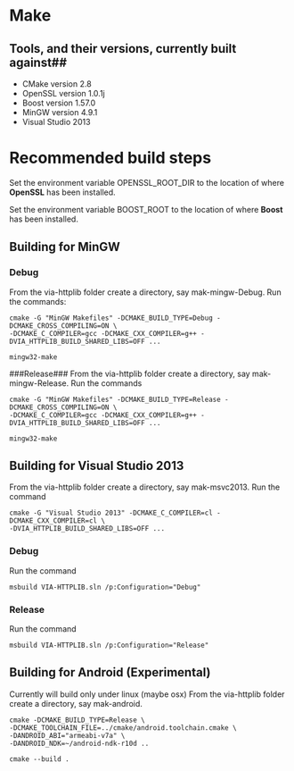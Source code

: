 # Make #
## Tools, and their versions, currently built against##
- CMake version 2.8
- OpenSSL version 1.0.1j
- Boost version 1.57.0
- MinGW version 4.9.1
- Visual Studio 2013

# Recommended build steps #
Set the environment variable OPENSSL\_ROOT\_DIR to the location of where **OpenSSL** has been installed.

Set the environment variable BOOST\_ROOT to the location of where **Boost** has been installed.

## Building for MinGW ##
### Debug ###
From the via-httplib folder create a directory, say mak-mingw-Debug.
Run the commands:

	cmake -G "MinGW Makefiles" -DCMAKE_BUILD_TYPE=Debug -DCMAKE_CROSS_COMPILING=ON \
	-DCMAKE_C_COMPILER=gcc -DCMAKE_CXX_COMPILER=g++ -DVIA_HTTPLIB_BUILD_SHARED_LIBS=OFF ...

	mingw32-make

###Release###
From the via-httplib folder create a directory, say mak-mingw-Release.
Run the commands

	cmake -G "MinGW Makefiles" -DCMAKE_BUILD_TYPE=Release -DCMAKE_CROSS_COMPILING=ON \
	-DCMAKE_C_COMPILER=gcc -DCMAKE_CXX_COMPILER=g++ -DVIA_HTTPLIB_BUILD_SHARED_LIBS=OFF ...

	mingw32-make

## Building for Visual Studio 2013 ##
From the via-httplib folder create a directory, say mak-msvc2013.
Run the command

	cmake -G "Visual Studio 2013" -DCMAKE_C_COMPILER=cl -DCMAKE_CXX_COMPILER=cl \
	-DVIA_HTTPLIB_BUILD_SHARED_LIBS=OFF ...

### Debug ###
Run the command

	msbuild VIA-HTTPLIB.sln /p:Configuration="Debug"

### Release ###
Run the command

	msbuild VIA-HTTPLIB.sln /p:Configuration="Release"

## Building for Android (Experimental) ##
Currently will build only under linux (maybe osx)
From the via-httplib folder create a directory, say mak-android.

    cmake -DCMAKE_BUILD_TYPE=Release \
    -DCMAKE_TOOLCHAIN_FILE=../cmake/android.toolchain.cmake \
    -DANDROID_ABI="armeabi-v7a" \
    -DANDROID_NDK=~/android-ndk-r10d ..

    cmake --build .